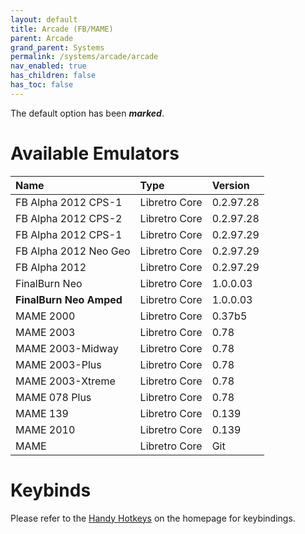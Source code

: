 ```yaml
---
layout: default
title: Arcade (FB/MAME)
parent: Arcade
grand_parent: Systems
permalink: /systems/arcade/arcade
nav_enabled: true
has_children: false
has_toc: false
---
```


The default option has been ***marked***.

# Available Emulators

| Name                    | Type             | Version           |
|:------------------------|:-----------------|:------------------|
| FB Alpha 2012 CPS-1     | Libretro Core    | 0.2.97.28         |
| FB Alpha 2012 CPS-2     | Libretro Core    | 0.2.97.28         |
| FB Alpha 2012 CPS-1     | Libretro Core    | 0.2.97.29         |
| FB Alpha 2012 Neo Geo   | Libretro Core    | 0.2.97.29         |
| FB Alpha 2012           | Libretro Core    | 0.2.97.29         |
| FinalBurn Neo           | Libretro Core    | 1.0.0.03          |
| **FinalBurn Neo Amped** | Libretro Core    | 1.0.0.03          |
| MAME 2000               | Libretro Core    | 0.37b5            |
| MAME 2003               | Libretro Core    | 0.78              |
| MAME 2003-Midway        | Libretro Core    | 0.78              |
| MAME 2003-Plus          | Libretro Core    | 0.78              |
| MAME 2003-Xtreme        | Libretro Core    | 0.78              |
| MAME 078 Plus           | Libretro Core    | 0.78              |
| MAME 139                | Libretro Core    | 0.139             |
| MAME 2010               | Libretro Core    | 0.139             |
| MAME                    | Libretro Core    | Git               |


# Keybinds 

Please refer to the [Handy Hotkeys](/#handyhotkeys) on the homepage for keybindings.